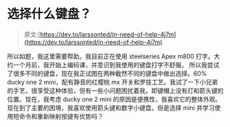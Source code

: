 # 选择什么键盘？

> 原文:[https://dev.to/larssonted/in-need-of-help-4j7m](https://dev.to/larssonted/in-need-of-help-4j7m)

所以如题，我这里需要帮助。我目前正在使用 steelseries Apex m800 打字。大约一个月前，我开始上编码课，并意识到我使用的键盘打字不舒服。
所以我尝试了很多不同的键盘，现在我正试图在两种截然不同的键盘中做出选择。60% ducky one 2 mini，配有静音的红樱桃 mx 开关和罗技工艺。我试了一下小兄弟的手艺，很享受这种体验，但有一些小问题困扰着我，即键帽上没有灯和箭头键的位置。现在，我考虑 ducky one 2 mini 的原因是便携性，我喜欢它的整体外观。现在到了主要的困境，我喜欢使用箭头键和数字小键盘。但是选择 mini 并学习使用短命令和重新映射按键有优势吗？